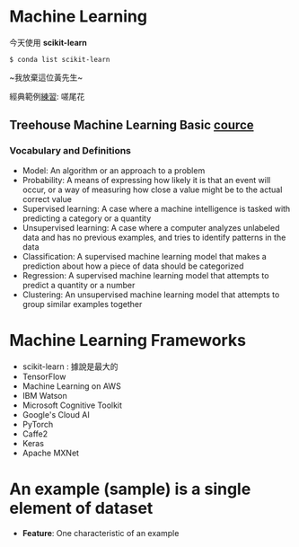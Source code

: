 # Machine Learning

今天使用 **scikit-learn**

```
$ conda list scikit-learn
```
~我放棄這位黃先生~

經典範例[練習](irisExample.md): 嗟尾花

## Treehouse Machine Learning Basic [cource](https://teamtreehouse.com/library/what-is-machine-learning)

### Vocabulary and Definitions
- Model: An algorithm or an approach to a problem
- Probability: A means of expressing how likely it is that an event will occur, or a way of measuring how close a value might be to the actual correct value
- Supervised learning: A case where a machine intelligence is tasked with predicting a category or a quantity
- Unsupervised learning: A case where a computer analyzes unlabeled data and has no previous examples, and tries to identify patterns in the data
- Classification: A supervised machine learning model that makes a prediction about how a piece of data should be categorized
- Regression: A supervised machine learning model that attempts to predict a quantity or a number
- Clustering: An unsupervised machine learning model that attempts to group similar examples together

# Machine Learning Frameworks

- scikit-learn : 據說是最大的
- TensorFlow
- Machine Learning on AWS
- IBM Watson
- Microsoft Cognitive Toolkit
- Google's Cloud AI
- PyTorch
- Caffe2
- Keras
- Apache MXNet

# An example (sample) is a single element of dataset

- **Feature**: One characteristic of an example
